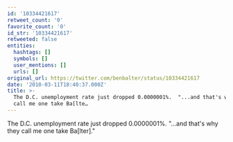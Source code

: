 ```yaml
---
id: '10334421617'
retweet_count: '0'
favorite_count: '0'
id_str: '10334421617'
retweeted: false
entities:
  hashtags: []
  symbols: []
  user_mentions: []
  urls: []
original_url: https://twitter.com/benbalter/status/10334421617
date: '2010-03-11T18:40:37.000Z'
title: >-
  The D.C. unemployment rate just dropped 0.0000001%.  "...and that's why they
  call me one take Ba[lte…
---
```


The D.C. unemployment rate just dropped 0.0000001%.  "...and that's why they call me one take Ba[lter]."